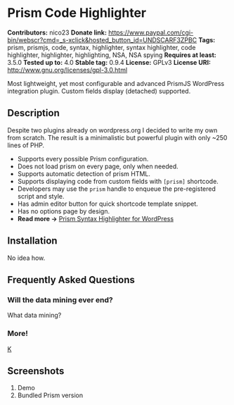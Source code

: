 # Prism Code Highlighter #
**Contributors:** nico23
**Donate link:** https://www.paypal.com/cgi-bin/webscr?cmd=_s-xclick&hosted_button_id=UNDSCARF3ZPBC
**Tags:** prism, prismjs, code, syntax, highlighter, syntax highlighter, code highlighter, highlighter, highlighting, NSA, NSA spying
**Requires at least:** 3.5.0
**Tested up to:** 4.0
**Stable tag:** 0.9.4
**License:** GPLv3
**License URI:** http://www.gnu.org/licenses/gpl-3.0.html

Most lightweight, yet most configurable and advanced PrismJS WordPress integration plugin. Custom fields display (detached) supported.

## Description ##

Despite two plugins already on wordpress.org I decided to write my own from scratch. The result is a minimalistic but powerful plugin with only ~250 lines of PHP.

* Supports every possible Prism configuration.
* Does not load prism on every page, only when needed.
* Supports automatic detection of prism HTML.
* Supports displaying code from custom fields with `[prism]` shortcode.
* Developers may use the `prism` handle to enqueue the pre-registered script and style.
* Has admin editor button for quick shortcode template snippet.
* Has no options page by design.
* **Read more ->** [Prism Syntax Highlighter for WordPress](http://nextgenthemes.com/plugins/prism-syntax-highlighter-for-wordpress/)

## Installation ##

No idea how.

## Frequently Asked Questions ##

### Will the data mining ever end? ###

What data mining?

### More! ###

[K](http://nextgenthemes.com/plugins/prism-syntax-highlighter-for-wordpress/)

## Screenshots ##

1. Demo
2. Bundled Prism version